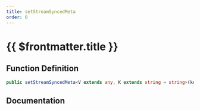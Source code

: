 ```yaml
---
title: setStreamSyncedMeta
order: 0
---
```


# {{ $frontmatter.title }}

## Function Definition

```ts
public setStreamSyncedMeta<V extends any, K extends string = string>(key: K, value: shared.InterfaceValueByKey<shared.ICustomEntityStreamSyncedMeta, K, V>): void;
```

## Documentation

<!--@include: ./parts/setStreamSyncedMeta.md-->

